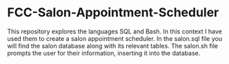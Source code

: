 # FCC-Salon-Appointment-Scheduler
This repository explores the languages SQL and Bash. In this context I have used them to create a salon appointment scheduler. In the salon.sql file you will find the salon database along with its relevant tables. The salon.sh file prompts the user for their information, inserting it into the database. 

